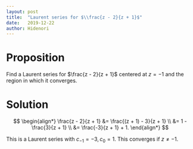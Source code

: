 ```yaml
---
layout: post
title:  "Laurent series for $\\frac{z - 2}{z + 1}$"
date:   2019-12-22
author: Hidenori
---
```


# Proposition
Find a Laurent series for $\frac{z - 2}{z + 1}$ centered at $z = -1$ and the region in which it converges.

# Solution

$$
\begin{align*}
 \frac{z - 2}{z + 1}
  &= \frac{(z + 1) - 3}{z + 1} \\
  &= 1 - \frac{3}{z + 1} \\
  &= \frac{-3}{z + 1} + 1.
\end{align*}
$$

This is a Laurent series with $c_{-1} = -3, c_0 = 1$.
This converges if $z \ne -1$.
